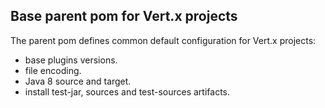 ## Base parent pom for Vert.x projects

The parent pom defines common default configuration for Vert.x projects:

- base plugins versions.
- file encoding.
- Java 8 source and target.
- install test-jar, sources and test-sources artifacts.
